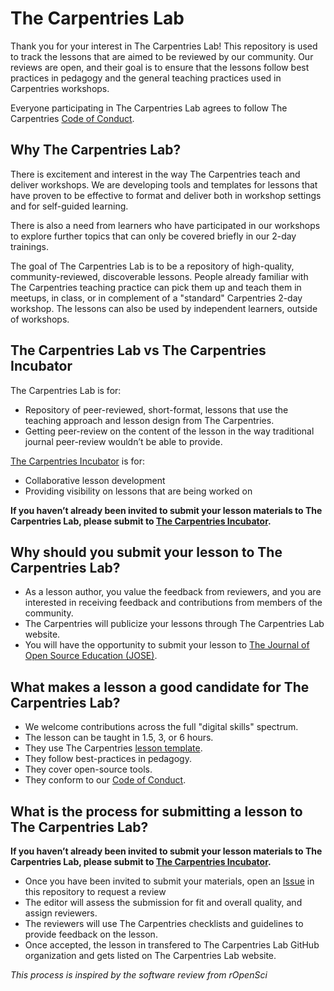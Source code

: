 # The Carpentries Lab

Thank you for your interest in The Carpentries Lab! This repository is used to track the lessons that are aimed to be reviewed by our 
community. Our reviews are open, and their goal is to ensure that the lessons follow best practices in pedagogy and the general teaching practices 
used in Carpentries workshops.

Everyone participating in The Carpentries Lab agrees to follow The Carpentries [Code of Conduct][coc].

## Why The Carpentries Lab?

There is excitement and interest in the way The Carpentries teach and deliver workshops. We are developing tools and templates for lessons that have proven to be effective to format and deliver both in workshop settings and for self-guided learning.

There is also a need from learners who have participated in our workshops to explore further topics that can only be covered briefly in our 2-day trainings.

The goal of The Carpentries Lab is to be a repository of high-quality, community-reviewed, discoverable lessons. People already familiar with The Carpentries teaching practice can pick them up and teach them in meetups, in class, or in complement of a "standard" Carpentries 2-day workshop. The lessons can also be used by independent learners, outside of workshops.

## The Carpentries Lab vs The Carpentries Incubator

The Carpentries Lab is for:
* Repository of peer-reviewed, short-format, lessons that use the teaching approach and lesson design from The Carpentries.
* Getting peer-review on the content of the lesson in the way traditional journal peer-review wouldn’t be able to provide.

[The Carpentries Incubator][carpentries-incubator] is for:
* Collaborative lesson development
* Providing visibility on lessons that are being worked on

**If you haven’t already been invited to submit your lesson materials to The Carpentries Lab, please submit to [The Carpentries Incubator][carpentries-incubator].** 

## Why should you submit your lesson to The Carpentries Lab?

* As a lesson author, you value the feedback from reviewers, and you are
  interested in receiving feedback and contributions from members of the
  community.
* The Carpentries will publicize your lessons through The Carpentries Lab
  website.
* You will have the opportunity to submit your lesson to [The Journal of Open Source Education (JOSE)][jose].

## What makes a lesson a good candidate for The Carpentries Lab?

* We welcome contributions across the full "digital skills" spectrum.
* The lesson can be taught in 1.5, 3, or 6 hours.
* They use The Carpentries [lesson template][lesson-template].
* They follow best-practices in pedagogy.
* They cover open-source tools.
* They conform to our [Code of Conduct][coc].

## What is the process for submitting a lesson to The Carpentries Lab?

**If you haven’t already been invited to submit your lesson materials to The Carpentries Lab, please submit to [The Carpentries Incubator][carpentries-incubator].** 

* Once you have been invited to submit your materials, open an [Issue][issues] in this repository to request a review
* The editor will assess the submission for fit and overall quality, and assign
  reviewers.
* The reviewers will use The Carpentries checklists and guidelines to provide
  feedback on the lesson.
* Once accepted, the lesson in transfered to The Carpentries Lab GitHub organization and gets listed on
  The Carpentries Lab website.

_This process is inspired by the software review from rOpenSci_ 

[coc]: https://docs.carpentries.org/topic_folders/policies/code-of-conduct.html#code-of-conduct-summary-view
[carpentries-incubator]: https://github.com/carpentries-incubator/proposals/blob/master/README.md
[issues]: https://github.com/carpentrieslab/proposals/issues
[jose]: https://jose.theoj.org/
[lesson-template]: https://github.com/carpentries/styles
